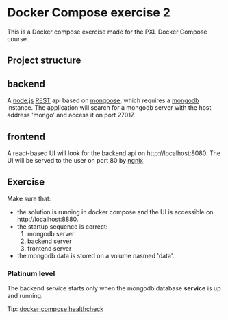 # Docker Compose exercise 2

This is a Docker compose exercise made for the PXL Docker Compose course.

## Project structure

## backend

A [node.js](https://nodejs.org/en/) [REST](https://en.wikipedia.org/wiki/Representational_state_transfer) api based on [mongoose](https://mongoosejs.com/), which requires a [mongodb](https://www.mongodb.com/) instance.
The application will search for a mongodb server with the host address 'mongo' and access it on port 27017.

## frontend

A react-based UI will look for the backend api on http://localhost:8080. The UI will be served to the user on port 80 by [ngnix](https://www.nginx.com/).

## Exercise

Make sure that:

- the solution is running in docker compose and the UI is accessible on http://localhost:8880.
- the startup sequence is correct:
  1. mongodb server
  2. backend server
  3. frontend server
- the mongodb data is stored on a volume nasmed 'data'.

### Platinum level

The backend service starts only when the mongodb database **service** is up and running.

Tip: [docker compose healthcheck](https://github.com/compose-spec/compose-spec/blob/master/spec.md#healthcheck)
